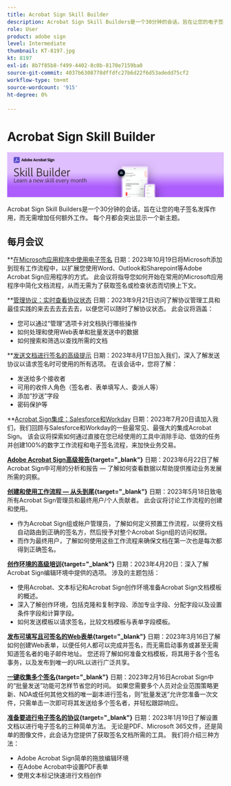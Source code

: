```yaml
---
title: Acrobat Sign Skill Builder
description: Acrobat Sign Skill Builders是一个30分钟的会话，旨在让您的电子签名发挥作用，而无需增加任何额外工作
role: User
product: adobe sign
level: Intermediate
thumbnail: KT-8197.jpg
kt: 8197
exl-id: 8b7f85b8-f499-4402-8c0b-8170e7159ba0
source-git-commit: 4037b6308778dffdfc27b6d22f6d53adedd75cf2
workflow-type: tm+mt
source-wordcount: '915'
ht-degree: 0%

---
```


# Acrobat Sign Skill Builder

![技能创建器横幅](../assets/SB_Hero.png)

Acrobat Sign Skill Builders是一个30分钟的会话，旨在让您的电子签名发挥作用，而无需增加任何额外工作。 每个月都会突出显示一个新主题。

## 每月会议

**[在Microsoft应用程序中使用电子签名](https://teamwork.adobe.com/adobe-sign-skill-builder/attendease/networking/experience/7c88319e-04b7-4560-aad3-ba288d5cfc76/3bd16192-c4c9-4d66-9b1c-575ddcc3c6bb)
日期：2023年10月19日将Microsoft添加到现有工作流程中，以扩展您使用Word、Outlook和Sharepoint等Adobe Acrobat Sign应用程序的方式。 此会议将指导您如何开始在常用的Microsoft应用程序中简化文档流程，从而无需为了获取签名或检查状态而切换上下文。

**[管理协议：实时查看协议状态](https://teamwork.adobe.com/adobe-sign-skill-builder/attendease/networking/experience/d326c8ab-3173-4c95-9e5a-0afeff4ce006/4bae4b11-516b-4e50-8f10-d116538fd710)
日期：2023年9月21日访问了解协议管理工具和最佳实践的来去去去去去去，以便您可以随时了解协议状态。 此会议将涵盖：

* 您可以通过“管理”选项卡对文档执行哪些操作
* 如何处理和使用Web表单和批量发送中的数据
* 如何搜索和筛选以查找所需的文档

**[发送文档进行签名的高级提示](https://teamwork.adobe.com/adobe-sign-skill-builder/attendease/networking/experience/4c4e8632-ba24-445f-a567-a9e76429bdf5/0a2f68ed-9a21-4911-9e38-15943c0e3f9a)
日期：2023年8月17日加入我们，深入了解发送协议以请求签名时可使用的所有选项。 在该会话中，您将了解：

* 发送给多个接收者
* 可用的收件人角色（签名者、表单填写人、委派人等）
* 添加“抄送”字段
* 密码保护等

**[Acrobat Sign集成：Salesforce和Workday](https://teamwork.adobe.com/adobe-sign-skill-builder/attendease/networking/experience/8409ba8b-e4ee-4e99-80cc-33902027b80e/307d147e-4b85-4330-81af-5929f0dc5ae4)
日期：2023年7月20日请加入我们，我们回顾与Salesforce和Workday的一些最常见、最强大的集成Acrobat Sign。 该会议将探索如何通过直接在您已经使用的工具中消除手动、低效的任务并创建100%的数字工作流程和电子签名流程，来加快业务交易。

**[Adobe Acrobat Sign高级报告](https://adobe-sign-skill-builder.joinus.adobeevents.com/attendease/networking/experience/fa28b18d-ab38-47d4-8ae8-3e0161550bd3/60081eb2-f8a3-45b6-9d75-4f3a53b4c53a){target="_blank"}**
日期：2023年6月22日了解Acrobat Sign中可用的分析和报告 — 了解如何查看数据以帮助提供推动业务发展所需的洞察。

**[创建和使用工作流程 — 从头到尾](https://teamwork.adobe.com/adobe-sign-skill-builder/attendease/networking/experience/0fc7ccc5-eb36-47f0-a0d3-1fa3648c8fcf/42a9bbad-0a54-4c8c-8002-597d549600fe){target="_blank"}**
日期：2023年5月18日致电所有Acrobat Sign管理员和最终用户/个人贡献者。 此会议将讨论工作流程的创建和使用。

* 作为Acrobat Sign组或帐户管理员，了解如何定义预置工作流程，以便将文档自动路由到正确的签名方，然后授予对整个Acrobat Sign组的访问权限。
* 而作为最终用户，了解如何使用这些工作流程来确保文档在第一次也是每次都得到正确签名。

**[创作环境的高级培训](https://adobe-sign-skill-builder.joinus.adobeevents.com/attendease/networking/experience/30c06b3c-60f7-4293-9cd2-2544104d9140/85ffced9-7613-4382-b3a3-43ba227af5ba){target="_blank"}**
日期：2023年4月20日：深入了解Acrobat Sign编辑环境中提供的选项。 涉及的主题包括：

* 使用Acrobat、文本标记和Acrobat Sign创作环境准备Acrobat Sign文档模板的概述。
* 深入了解创作环境，包括克隆和复制字段、添加专业字段、分配字段以及设置条件字段和计算字段。
* 如何发送模板以请求签名，比较文档模板与表单字段模板。

**[发布可填写且可签名的Web表单](https://adobe-sign-skill-builder.joinus.adobeevents.com/attendease/networking/experience/265580bf-245a-4751-9b51-c6877192d13a/9ae41cae-a53e-4b71-a748-2df0ee2e14c8){target="_blank"}**
日期：2023年3月16日了解如何创建Web表单，以便任何人都可以完成并签名，而无需启动事务或甚至无需知道签名者的电子邮件地址。 您还将了解如何准备文档模板，将其用于各个签名事务，以及发布到唯一的URL以进行广泛共享。

**[一键收集多个签名](https://adobe-sign-skill-builder.joinus.adobeevents.com/attendease/networking/experience/552e5165-8762-4c73-9d41-8215d48a62cc/9d88acde-96fa-4d83-89e3-1296b94f4d90){target="_blank"}**
日期：2023年2月16日Acrobat Sign中的“批量发送”功能可怎样节省您的时间。 如果您需要多个人员对企业范围策略更新、NDA或任何其他文档的唯一副本进行签名，则“批量发送”允许您准备一次文件，只需单击一次即可将其发送给多个签名者，并轻松跟踪响应。

**[准备要进行电子签名的协议](https://adobe-sign-skill-builder.joinus.adobeevents.com/attendease/networking/experience/c08f6e7e-2ced-48b8-8245-548302fe2df3/15f504a9-3420-4372-83c8-168115f15cbb){target="_blank"}**
日期：2023年1月19日了解设置文档以进行电子签名的三种简单方法。 无论是PDF、Microsoft 365文件，还是简单的图像文件，此会话为您提供了获取签名文档所需的工具。 我们将介绍三种方法：

* Adobe Acrobat Sign简单的拖放编辑环境
* 在Adobe Acrobat中设置PDF表单
* 使用文本标记快速进行文档创作